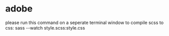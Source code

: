 # adobe

please run this command on a seperate terminal window to compile scss to css: sass --watch style.scss:style.css